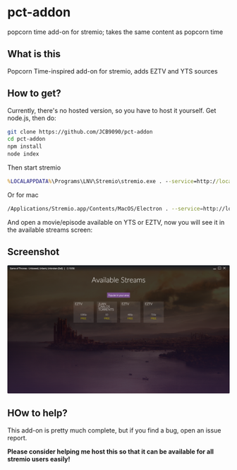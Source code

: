 # pct-addon
popcorn time add-on for stremio; takes the same content as popcorn time

## What is this
Popcorn Time-inspired add-on for stremio, adds EZTV and YTS sources

## How to get?
Currently, there's no hosted version, so you have to host it yourself.
Get node.js, then do:
```bash
git clone https://github.com/JCB9090/pct-addon
cd pct-addon
npm install
node index
```

Then start stremio
```cmd
%LOCALAPPDATA%\Programs\LNV\Stremio\stremio.exe . --service=http://localhost:7821
```
Or  for mac
```bash
/Applications/Stremio.app/Contents/MacOS/Electron . --service=http://localhost:7821
```

And open a movie/episode available on YTS or EZTV, now you will see it in the available streams screen:


## Screenshot
![screenshot](/screenshots/demo.png)


## HOw to help?
This add-on is pretty much complete, but if you find a bug, open an issue report.

**Please consider helping me host this so that it can be available for all stremio users easily!**
